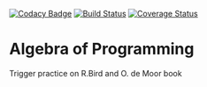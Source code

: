 [![Codacy Badge](https://api.codacy.com/project/badge/Grade/529b7bf3e19e4ac99156f7ebfcb968a9)](https://app.codacy.com/app/globulon/algebra-of-programming?utm_source=github.com&utm_medium=referral&utm_content=globulon/algebra-of-programming&utm_campaign=Badge_Grade_Dashboard)
[![Build Status](https://travis-ci.org/globulon/algebra-of-programming.svg?branch=master)](https://travis-ci.org/globulon/algebra-of-programming)
[![Coverage Status](https://coveralls.io/repos/github/globulon/algebra-of-programming/badge.svg?branch=master)](https://coveralls.io/github/globulon/algebra-of-programming?branch=master)

# Algebra of Programming

Trigger practice on R.Bird and O. de Moor book

